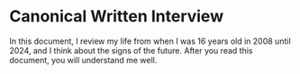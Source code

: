 # **Canonical Written Interview**

In this document, I review my life from when I was 16 years old in 2008 until 2024, and I think about the signs of the future. After you read this document, you will understand me well.



### 



